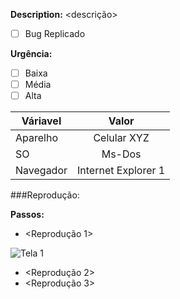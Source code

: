 __Description:__ <descrição>

- [ ] Bug Replicado

__Urgência:__
- [ ] Baixa
- [ ] Média
- [ ] Alta

| Váriavel | Valor |
|--------|:---:|
| Aparelho | Celular XYZ |
| SO | Ms-Dos |
| Navegador | Internet Explorer 1 |

###Reprodução:

__Passos:__ 
* <Reprodução 1>

![Tela 1](http://otcvet.com/blog/wp-content/uploads/2016/09/fotos-perros-comiendo-christian-vieler-2.jpg)

* <Reprodução 2>
* <Reprodução 3>